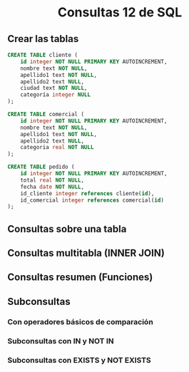 <div align="justify">

# <div align="center">Consultas 12 de SQL</div>

## Crear las tablas
```sql
CREATE TABLE cliente (
    id integer NOT NULL PRIMARY KEY AUTOINCREMENT,
    nombre text NOT NULL,
    apellido1 text NOT NULL,
    apellido2 text NULL,
    ciudad text NOT NULL,
    categoría integer NULL
);
```
```sql
CREATE TABLE comercial (
    id integer NOT NULL PRIMARY KEY AUTOINCREMENT,
    nombre text NOT NULL,
    apellido1 text NOT NULL,
    apellido2 text NULL,
    categoria real NOT NULL
);
```
```sql
CREATE TABLE pedido (
    id integer NOT NULL PRIMARY KEY AUTOINCREMENT,
    total real NOT NULL,
    fecha date NOT NULL,
    id_cliente integer references cliente(id),
    id_comercial integer references comercial(id)
);
```

## Consultas sobre una tabla

## Consultas multitabla (INNER JOIN)

## Consultas resumen (Funciones)

## Subconsultas
### Con operadores básicos de comparación

### Subconsultas con IN y NOT IN

### Subconsultas con EXISTS y NOT EXISTS

</div>